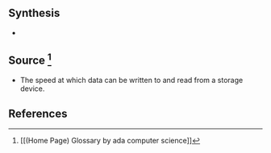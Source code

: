 ## Synthesis
- 
## Source [^1]
- The speed at which data can be written to and read from a storage device.
## References

[^1]: [[(Home Page) Glossary by ada computer science]]